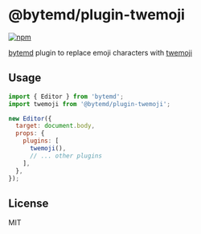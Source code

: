 # @bytemd/plugin-twemoji

[![npm](https://img.shields.io/npm/v/@bytemd/plugin-twemoji.svg)](https://npm.im/@bytemd/plugin-twemoji)

[bytemd](https://github.com/bytedance/bytemd) plugin to replace emoji characters with [twemoji](https://github.com/twitter/twemoji)

## Usage

```js
import { Editor } from 'bytemd';
import twemoji from '@bytemd/plugin-twemoji';

new Editor({
  target: document.body,
  props: {
    plugins: [
      twemoji(),
      // ... other plugins
    ],
  },
});
```

## License

MIT
